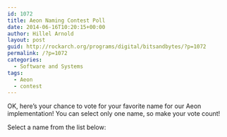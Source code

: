 ```yaml
---
id: 1072
title: Aeon Naming Contest Poll
date: 2014-06-16T10:20:15+00:00
author: Hillel Arnold
layout: post
guid: http://rockarch.org/programs/digital/bitsandbytes/?p=1072
permalink: /?p=1072
categories:
  - Software and Systems
tags:
  - Aeon
  - contest
---
```

OK, here&#8217;s your chance to vote for your favorite name for our Aeon implementation! You can select only one name, so make your vote count!

<div class="widget-poll">
  <div class="widget-poll-question">
    Select a name from the list below:
  </div>
</div>